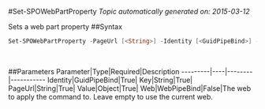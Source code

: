 #Set-SPOWebPartProperty
*Topic automatically generated on: 2015-03-12*

Sets a web part property
##Syntax
```powershell
Set-SPOWebPartProperty -PageUrl [<String>] -Identity [<GuidPipeBind>] -Key [<String>] -Value [<Object>] [-Web [<WebPipeBind>]]
```
&nbsp;

##Parameters
Parameter|Type|Required|Description
---------|----|--------|-----------
Identity|GuidPipeBind|True|
Key|String|True|
PageUrl|String|True|
Value|Object|True|
Web|WebPipeBind|False|The web to apply the command to. Leave empty to use the current web.
